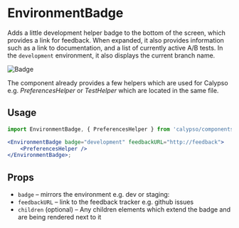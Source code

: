 # EnvironmentBadge

Adds a little development helper badge to the bottom of the screen, which provides a link for feedback.
When expanded, it also provides information such as a link to documentation, and a list of currently active A/B tests.
In the `development` environment, it also displays the current branch name.

![Badge](https://cldup.com/eS40s3u70a.png)

The component already provides a few helpers which are used for Calypso e.g. _PreferencesHelper_ or _TestHelper_ which are located in the same file.

## Usage

```jsx
import EnvironmentBadge, { PreferencesHelper } from 'calypso/components/environment-badge';

<EnvironmentBadge badge="development" feedbackURL="http://feedback">
	<PreferencesHelper />
</EnvironmentBadge>;
```

## Props

- `badge` – mirrors the environment e.g. dev or staging:
- `feedbackURL` – link to the feedback tracker e.g. github issues
- `children` (optional) – Any children elements which extend the badge and are being rendered next to it
